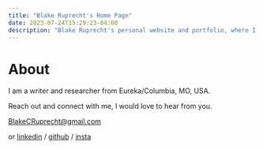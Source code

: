 ```yaml
---
title: "Blake Ruprecht's Home Page"
date: 2023-07-24T15:29:23-04:00
description: "Blake Ruprecht's personal website and portfolio, where I write a blog, and show off my AI research, pen and ink drawings, and woodworking." 
---
```


# About

I am a writer and researcher from Eureka/Columbia, MO, USA.

Reach out and connect with me, I would love to hear from you.

[BlakeCRuprecht@gmail.com](mailto:blakecruprecht@gmail.com)

or [linkedin](https://linkedin.com/in/blakeruprecht) / [github](https://github.com/blakeruprecht) / [insta](https://instagram.com/blakeruprecht)
